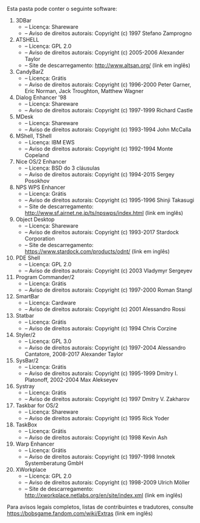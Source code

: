 ﻿Esta pasta pode conter o seguinte software:

1. 3DBar
   - – Licença: Shareware
   - – Aviso de direitos autorais: Copyright (c) 1997 Stefano Zamprogno
2. ATSHELL
   - – Licença: GPL 2.0
   - – Aviso de direitos autorais: Copyright (c) 2005-2006 Alexander Taylor
   - – Site de descarregamento: http://www.altsan.org/ (link em inglês)
3. CandyBarZ
   - – Licença: Grátis
   - – Aviso de direitos autorais: Copyright (c) 1996-2000 Peter Garner, Eric Norman, Jack Troughton, Matthew Wagner
4. Dialog Enhancer '98
   - – Licença: Shareware
   - – Aviso de direitos autorais: Copyright (c) 1997-1999 Richard Castle
5. MDesk
   - – Licença: Shareware
   - – Aviso de direitos autorais: Copyright (c) 1993-1994 John McCalla
6. MShell, TShell
   - – Licença: IBM EWS
   - – Aviso de direitos autorais: Copyright (c) 1992-1994 Monte Copeland
7. Nice OS/2 Enhancer
   - – Licença: BSD do 3 cláusulas
   - – Aviso de direitos autorais: Copyright (c) 1994-2015 Sergey Posokhov
8. NPS WPS Enhancer
   - – Licença: Grátis
   - – Aviso de direitos autorais: Copyright (c) 1995-1996 Shinji Takasugi
   - – Site de descarregamento: http://www.sf.airnet.ne.jp/ts/npswps/index.html (link em inglês)
9. Object Desktop
   - – Licença: Shareware
   - – Aviso de direitos autorais: Copyright (c) 1993-2017 Stardock Corporation
   - – Site de descarregamento: https://www.stardock.com/products/odnt/ (link em inglês)
10. PDE Shell
    - – Licença: GPL 2.0
    - – Aviso de direitos autorais: Copyright (c) 2003 Vladymyr Sergeyev
11. Program Commander/2
    - – Licença: Grátis
    - – Aviso de direitos autorais: Copyright (c) 1997-2000 Roman Stangl
12. SmartBar
    - – Licença: Cardware
    - – Aviso de direitos autorais: Copyright (c) 2001 Alessandro Rossi
13. Statbar
    - – Licença: Grátis
    - – Aviso de direitos autorais: Copyright (c) 1994 Chris Corzine
14. Styler/2
    - – Licença: GPL 3.0
    - – Aviso de direitos autorais: Copyright (c) 1997-2004 Alessandro Cantatore, 2008-2017 Alexander Taylor
15. SysBar/2
    - – Licença: Grátis
    - – Aviso de direitos autorais: Copyright (c) 1995-1999 Dmitry I. Platonoff, 2002-2004 Max Alekseyev
16. Systray
    - – Licença: Grátis
    - – Aviso de direitos autorais: Copyright (c) 1997 Dmitry V. Zakharov
17. Taskbar for OS/2
    - – Licença: Shareware
    - – Aviso de direitos autorais: Copyright (c) 1995 Rick Yoder
18. TaskBox
    - – Licença: Grátis
    - – Aviso de direitos autorais: Copyright (c) 1998 Kevin Ash
19. Warp Enhancer
    - – Licença: Grátis
    - – Aviso de direitos autorais: Copyright (c) 1997-1998 Innotek Systemberatung GmbH
20. XWorkplace
    - – Licença: GPL 2.0
    - – Aviso de direitos autorais: Copyright (c) 1998-2009 Ulrich Möller
    - – Site de descarregamento: http://xworkplace.netlabs.org/en/site/index.xml (link em inglês)

Para avisos legais completos, listas de contribuintes e tradutores, consulte https://bobsgame.fandom.com/wiki/Extras (link em inglês)
